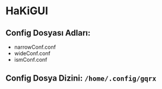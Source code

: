 # HaKiGUI
## Config Dosyası Adları: 
* narrowConf.conf
* wideConf.conf
* ismConf.conf

## Config Dosya Dizini: `/home/.config/gqrx`
